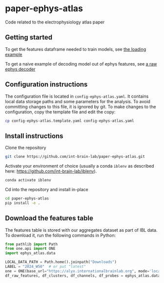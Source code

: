 # paper-ephys-atlas
Code related to the electrophysiology atlas paper

## Getting started

To get the features dataframe needed to train models, see [the loading example](sources/examples/00_load_clusters_tables.py)

To get a naive example of decoding model out of ephys features, see [a raw ephys decoder](sources/decoding/raw_ephys_decodes_regions.py)


## Configuration instructions
The configuration file is located in `config-ephys-atlas.yaml`.
It contains local data storage paths and some parameters for the analysis. To avoid committing changes to this file, it is ignored by git. To make changes to the configuration, copy the template file and edit the copy:

```bash
cp config-ephys-atlas.template.yaml config-ephys-atlas.yaml
```


## Install instructions
Clone the repository
```bash
git clone https://github.com/int-brain-lab/paper-ephys-atlas.git
```

Activate your environment of choice (usually a conda `iblenv` as described here: https://github.com/int-brain-lab/iblenv).
```bash
conda activate iblenv
```

Cd into the repository and install in-place
```bash
cd paper-ephys-atlas
pip install -e .
```


## Download the features table
The features table is stored with our aggregates dataset as part of IBL data. To download it, run the following commands in Python:
```python
from pathlib import Path
from one.api import ONE
import ephys_atlas.data

LOCAL_DATA_PATH = Path.home().joinpath("Downloads")
LABEL = "2024_W50"  # or put "latest"
one = ONE(base_url="https://alyx.internationalbrainlab.org", mode='local')
df_raw_features, df_clusters, df_channels, df_probes = ephys_atlas.data.download_tables(label=LABEL, local_path=LOCAL_DATA_PATH, one=one)
```
